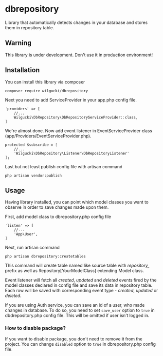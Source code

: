 # dbrepository
Library that automatically detects changes in your database and stores them in repository table.

## Warning
This library is under development. Don't use it in production environment!

## Installation
You can install this library via composer

<code>composer require wilgucki/dbrepository</code>

Next you need to add ServiceProvider in your app.php config file.


	'providers' => [
	    //... 
	    Wilgucki\DbRepository\DbRepositoryServiceProvider::class,
	]

We're almost done. Now add event listener in EventServiceProvider class (app/Providers/EventServiceProvider.php).

    protected $subscribe = [
        //...
        'Wilgucki\DbRepository\Listener\DbRepositoryListener'
    ];

Last but not least publish config file with artisan command

<code>php artisan vendor:publish</code>

## Usage
Having library installed, you can point which model classes you want to observe in order to save changes made upon them.

First, add model class to dbrepository.php config file

    'listen' => [
        //...
        'App\User',
    ]
    
Next, run artisan command

<code>php artisan dbrepository:createtables</code>

This command will create table named like source table with *repository_* prefix as well as Repository[YourModelClass] extending Model class.

Event listener will fetch all *created*, *updated* and *deleted* events fired by the model classes declared in config file and save its data in repository table. Each row will be saved with corresponding event type - *created*, *updated* or *deleted*.

If you are using Auth service, you can save an id of a user, who made changes in database. To do so, you need to set <code>save_user</code> option to <code>true</code> in dbdrepository.php config file. This will be omitted if user isn't logged in.

### How to disable package?
If you want to disable package, you don't need to remove it from the project. You can change <code>disabled</code> option to <code>true</code> in dbrepository.php config file.

